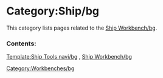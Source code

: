 # Category:Ship/bg
This category lists pages related to the [Ship Workbench/bg](Ship_Workbench/bg.md).

### Contents:

[Template:Ship Tools navi/bg](Template:Ship_Tools_navi/bg.md) , [Ship Workbench/bg](Ship_Workbench/bg.md)

[Category:Workbenches/bg](Category:Workbenches/bg.md)
